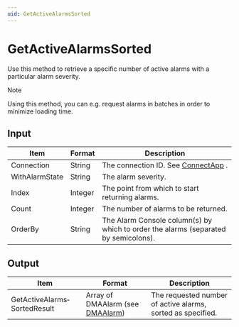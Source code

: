 ```yaml
---
uid: GetActiveAlarmsSorted
---
```


# GetActiveAlarmsSorted

Use this method to retrieve a specific number of active alarms with a particular alarm severity.

> [!NOTE]
> Using this method, you can e.g. request alarms in batches in order to minimize loading time.

## Input

| Item           | Format  | Description                                                                         |
|----------------|---------|-------------------------------------------------------------------------------------|
| Connection     | String  | The connection ID. See [ConnectApp](xref:ConnectApp) .                                |
| WithAlarmState | String  | The alarm severity.                                                                 |
| Index          | Integer | The point from which to start returning alarms.                                     |
| Count          | Integer | The number of alarms to be returned.                                                |
| OrderBy        | String  | The Alarm Console column(s) by which to order the alarms (separated by semicolons). |

## Output

| Item                         | Format                                                                   | Description                                                 |
|------------------------------|--------------------------------------------------------------------------|-------------------------------------------------------------|
| GetActiveAlarms­SortedResult | Array of DMAAlarm (see [DMAAlarm](xref:DMAAlarm)) | The requested number of active alarms, sorted as specified. |

